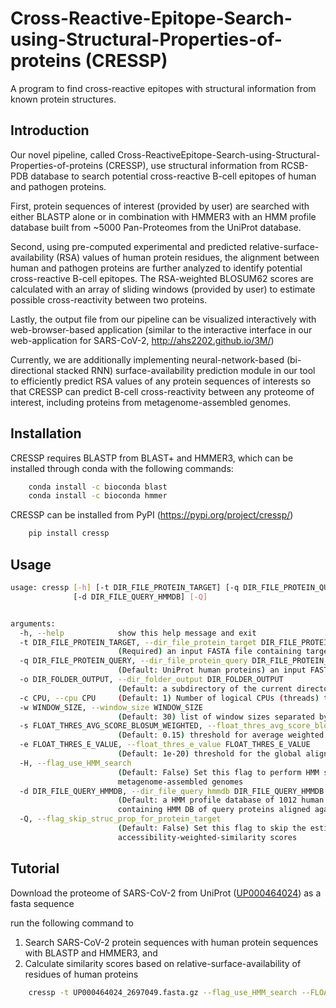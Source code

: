 # Cross-Reactive-Epitope-Search-using-Structural-Properties-of-proteins (CRESSP)
 A program to find cross-reactive epitopes with structural information from known protein structures.



## Introduction

Our novel pipeline, called Cross-ReactiveEpitope-Search-using-Structural-Properties-of-proteins (CRESSP), use structural information from RCSB-PDB database to search potential cross-reactive B-cell epitopes of human and pathogen proteins. 

First, protein sequences of interest (provided by user) are searched with either BLASTP alone or in combination with HMMER3 with an HMM profile database built from ~5000 Pan-Proteomes from the UniProt database.

Second, using pre-computed experimental and predicted relative-surface-availability (RSA) values of human protein residues, the alignment between human and pathogen proteins are further analyzed to identify potential cross-reactive B-cell epitopes. The RSA-weighted BLOSUM62 scores are calculated with an array of sliding windows (provided by user) to estimate possible cross-reactivity between two proteins.

Lastly, the output file from our pipeline can be visualized interactively with web-browser-based application (similar to the interactive interface in our web-application for SARS-CoV-2, http://ahs2202.github.io/3M/)

Currently, we are additionally implementing neural-network-based (bi-directional stacked RNN) surface-availability prediction module in our tool to efficiently predict RSA values of any protein sequences of interests so that CRESSP can predict B-cell cross-reactivity between any proteome of interest, including proteins from metagenome-assembled genomes.



## Installation 

CRESSP requires BLASTP from BLAST+ and HMMER3, which can be installed through conda with the following commands:

```sh
    conda install -c bioconda blast
    conda install -c bioconda hmmer
```

CRESSP can be installed from PyPI (https://pypi.org/project/cressp/)

```sh
    pip install cressp
```





## Usage

```sh
usage: cressp [-h] [-t DIR_FILE_PROTEIN_TARGET] [-q DIR_FILE_PROTEIN_QUERY] [-o DIR_FOLDER_OUTPUT] [-c CPU] [-w WINDOW_SIZE] [-s FLOAT_THRES_AVG_SCORE_BLOSUM_WEIGHTED] [-e FLOAT_THRES_E_VALUE] [-H]
              [-d DIR_FILE_QUERY_HMMDB] [-Q]


arguments:
  -h, --help            show this help message and exit
  -t DIR_FILE_PROTEIN_TARGET, --dir_file_protein_target DIR_FILE_PROTEIN_TARGET
                        (Required) an input FASTA file containing target protein sequences.
  -q DIR_FILE_PROTEIN_QUERY, --dir_file_protein_query DIR_FILE_PROTEIN_QUERY
                        (Default: UniProt human proteins) an input FASTA file containing query protein sequences.
  -o DIR_FOLDER_OUTPUT, --dir_folder_output DIR_FOLDER_OUTPUT
                        (Default: a subdirectory of the current directory) an output directory
  -c CPU, --cpu CPU     (Default: 1) Number of logical CPUs (threads) to use in the current compute node.
  -w WINDOW_SIZE, --window_size WINDOW_SIZE
                        (Default: 30) list of window sizes separated by comma. Example: 15,30,45
  -s FLOAT_THRES_AVG_SCORE_BLOSUM_WEIGHTED, --float_thres_avg_score_blosum_weighted FLOAT_THRES_AVG_SCORE_BLOSUM_WEIGHTED
                        (Default: 0.15) threshold for average weighted BLOSOM62 alignment score for filtering aligned sequences
  -e FLOAT_THRES_E_VALUE, --float_thres_e_value FLOAT_THRES_E_VALUE
                        (Default: 1e-20) threshold for the global alignment e-value in a scientific notation Example: 1e-3
  -H, --flag_use_HMM_search
                        (Default: False) Set this flag to perform HMM search in addition to BLASTP search. HMM profile search is performed with HMMER3. The search usually takes several hours for
                        metagenome-assembled genomes
  -d DIR_FILE_QUERY_HMMDB, --dir_file_query_hmmdb DIR_FILE_QUERY_HMMDB
                        (Default: a HMM profile database of 1012 human proteins searched against UniProt Pan Proteomes. These proteins consist of experimentally validated human autoantigens) a file
                        containing HMM DB of query proteins aligned against pan-proteomes
  -Q, --flag_skip_struc_prop_for_protein_target
                        (Default: False) Set this flag to skip the estimation of structural properties of target proteins. Only structural properties of query proteins will be used to calculate
                        accessibility-weighted-similarity scores
```





## Tutorial

Download the proteome of SARS-CoV-2 from UniProt ([UP000464024](https://www.uniprot.org/proteomes/UP000464024)) as a fasta sequence



run the following command to 

1. Search SARS-CoV-2 protein sequences with human protein sequences with BLASTP and HMMER3, and
2. Calculate similarity scores based on relative-surface-availability of residues of human proteins

```sh
    cressp -t UP000464024_2697049.fasta.gz --flag_use_HMM_search --FLOAT_THRES_E_VALUE 5e-2 --cpu 2
```



